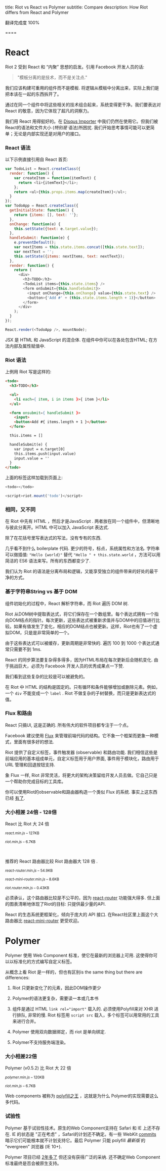 
title: Riot vs React vs Polymer
subtitle: Compare
description: How Riot differs from React and Polymer

翻译完成度 100%

====

# React

Riot 2 受到 React 和 “内聚” 思想的启发。引用 Facebook 开发人员的话:

> "模板分离的是技术，而不是关注点."

我们应该构建可重用的组件而不是模板. 将逻辑从模板中分离出来，实际上我们是把本该在一起的东西拆开了。

通过在同一个组件中将这些相关的技术组合起来，系统变得更干净。我们要表达对 React 的敬意，因为它体现了超凡的洞察力。

我们用 React 用得挺好的。在 [Disqus Importer](/importer/) 中我们仍然在使用它。但我们被React的语法和文件大小 (*特别是* 语法)所困扰. 我们开始思考事情可能可以更简单；无论是内部实现还是对用户的接口。


### React 语法

以下示例直接引用自 React 首页:


```js
var TodoList = React.createClass({
  render: function() {
    var createItem = function(itemText) {
      return <li>{itemText}</li>;
    };
    return <ul>{this.props.items.map(createItem)}</ul>;
  }
});
var TodoApp = React.createClass({
  getInitialState: function() {
    return {items: [], text: ''};
  },
  onChange: function(e) {
    this.setState({text: e.target.value});
  },
  handleSubmit: function(e) {
    e.preventDefault();
    var nextItems = this.state.items.concat([this.state.text]);
    var nextText = '';
    this.setState({items: nextItems, text: nextText});
  },
  render: function() {
    return (
      <div>
        <h3>TODO</h3>
        <TodoList items={this.state.items} />
        <form onSubmit={this.handleSubmit}>
          <input onChange={this.onChange} value={this.state.text} />
          <button>{'Add #' + (this.state.items.length + 1)}</button>
        </form>
      </div>
    );
  }
});

React.render(<TodoApp />, mountNode);
```

JSX 是 HTML 和 JavaScript 的混合体. 在组件中你可以在各处包含HTML; 在方法内部及属性赋值中.


### Riot 语法

上例用 Riot 写是这样的:

``` html
<todo>
  <h3>TODO</h3>

  <ul>
    <li each={ item, i in items }>{ item }</li>
  </ul>

  <form onsubmit={ handleSubmit }>
    <input>
    <button>Add #{ items.length + 1 }</button>
  </form>

  this.items = []

  handleSubmit(e) {
    var input = e.target[0]
    this.items.push(input.value)
    input.value = ''
  }
</todo>
```

上面的标签这样加载到页面上:

```js
<todo></todo>

<script>riot.mount('todo')</script>
```

### 相同，又不同

在 Riot 中先有 HTML ，然后才是JavaScript . 两者放在同一个组件中，但清晰地与彼此分离开。HTML 中可以加入 JavaScript 表达式.

除了在花括号里写表达式的写法，没有专有的东西.

几乎看不到什么 boilerplate 代码. 更少的符号，标点，系统属性和方法名. 字符串可以做插值: `"Hello {world}"` 替代 `"Hello " + this.state.world` ，方法可以用简洁的 ES6 语法来写。所有的东西都变少了.

我们认为 Riot 的语法是分离布局和逻辑，又能享受独立的组件带来的好处的最干净的方式。


### 基于字符串String vs 基于 DOM

组件初始化的过程中，React 解析字符串，而 Riot 遍历 DOM 树.

Riot 从DOM树中提取表达式，将它们保存在一个数组里。每个表达式拥有一个指向DOM结点的指针。每次更新，这些表达式被重新求值并与DOM中的旧值进行比较。如果有值发生了变化，相应的DOM结点也被更新。这样，Riot也有了一个虚拟DOM，只是是非常简单的一个。

由于这些表达式可以被缓存，更新周期是非常快的. 遍历 100 到 1000 个表达式通常只需要不到 1ms.

React 的同步算法要复杂得多得多，因为HTML布局在每次更新后会随机变化. 由于挑战巨大，必须为 Facebook 开发人员的优秀成果点一下赞.

我们看到这些复杂的比较是可以被避免的。

在 Riot 中 HTML 的结构是固定的。只有循环和条件能够增加或删除元素。例如，一个 `div` 不能变成一个 `label` . Riot 不做复杂的子树替换，而只是更新表达式的值。


### Flux 和路由

React 只搞UI, 这是正确的. 所有伟大的软件项目都专注于一个点。

Facebook 建议使用 [Flux](http://facebook.github.io/flux/docs/overview.html) 来管理前端代码的结构。它不象一个框架而更象一种模式，里面有很多好的想法.

Riot 提供了自定义标签，事件触发器 (observable) 和路由功能. 我们相信这些是前端应用的基本组成单元，自定义标签用于用户界面, 事件用于模块化，路由用于 URL 管理和回退按钮支持.

象 Flux 一样, Riot 非常灵活，将更大的架构决策留给开发人员去做。它自己只是一个帮助你完成目标的工具库。

你可以使用Riot的observable和路由器构造一个类似 Flux 的系统. 事实上这东西已经 [有了](https://github.com/jimsparkman/RiotControl).


### 大小相差 24倍 - 128倍

React 比 Riot 大 24 倍

<small><em>react.min.js</em> – 127KB</small>
<span class="bar red"></span>

<small><em>riot.min.js</em> – 6.7KB</small>
<span class="bar blue" style="width: 4.8%"></span>

<br>

推荐的 React 路由器比较 Riot 路由器大 128 倍 .

<small><em>react-router.min.js</em> – 54.9KB</small>
<span class="bar red"></span>

<small><em>react-mini-router.min.js</em> – 8.6KB</small>
<span class="bar red" style="width: 15.6%"></span>

<small><em>riot.router.min.js</em> – 0.43KB</small>
<span class="bar blue" style="width: 0.7%"></span>

必须承认，这个路由器比较是不公平的，因为 [react-router](https://github.com/rackt/react-router) 功能强大得多. 但上面的图表清晰地体现了Riot的目标: 只提供最少量的API.

React 的生态系统更框架化，倾向于庞大的 API 接口. 在React社区里上面这个大路由器比 [react-mini-router](https://github.com/larrymyers/react-mini-router) 更受欢迎。


# Polymer

Polymer 使用 Web Component 标准，使它在最新的浏览器上可用. 这使得你可以以标准化的方式编写自定义标签。

从概念上看 Riot 是一样的，但也有区别is the same thing but there are differences:

1. Riot 只更新变化了的元素，因此DOM操作更少

2. Polymer的语法更复杂，需要读一本或几本书

3. 组件是通过 HTML `link rel="import"` 载入的. 必须使用Polyfill来对 XHR 进行排队, 非常的慢. Riot 标签用 `script src` 载入，多个标签可以用常用的工具来进行合并。

4. Polymer 使用双向数据绑定，而 riot 是单向绑定.

5. Polymer不支持服务端渲染。


### 大小相差22倍

Polymer (v0.5.2) 比 Riot 大 22 倍

<small><em>polymer.min.js</em> – 120KB</small>
<span class="bar red"></span>

<small><em>riot.min.js</em> – 6.7KB</small>
<span class="bar blue" style="width: 4.5%"></span>

Web components 被称为 [polyfill之王](http://developer.telerik.com/featured/web-components-arent-ready-production-yet/) ，这就是为什么 Polymer的实现需要这么多代码。


### 试验性

Polymer 基于试验性技术。原生的Web Component支持在 Safari 和 IE 上还不存在. IE 的状态是 "正在考虑" ，Safari的计划还不确定。有一些 WebKit [commits](https://lists.webkit.org/pipermail/webkit-dev/2013-May/024894.html) 暗示它们可能根本就不计划支持它。最后 Polymer 只能 polyfill  _最新版_ 的 “evergreen”  浏览器 (IE 10+).

Polymer 项目已经 [2年多了](https://github.com/Polymer/polymer/commit/0452ada044a6fc5818902e685fb07bb4678b2bc2) 但还没有获得广泛的采纳. 还不确定Web Component标准最终是否会被原生支持。
